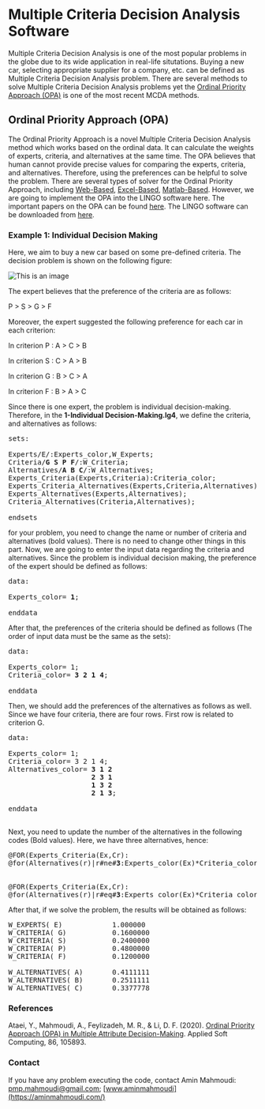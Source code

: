 
# Multiple Criteria Decision Analysis Software
Multiple Criteria Decision Analysis is one of the most popular problems in the globe due to its wide application in real-life situtations. Buying a new car, selecting appropriate supplier for a company, etc. can be defined as Multiple Criteria Decision Analysis problem. There are several methods to solve Multiple Criteria Decision Analysis problems yet the [Ordinal Priority Approach (OPA)](https://ordinalpriorityapproach.com/) is one of the most recent MCDA methods. 

## Ordinal Priority Approach (OPA)

The Ordinal Priority Approach is a novel Multiple Criteria Decision Analysis method which works based on the ordinal data. It can calculate the weights of experts, criteria, and alternatives at the same time. The OPA believes that human cannot provide precise values for comparing the experts, criteria, and alternatives. Therefore, using the preferences can be helpful to solve the problem. There are several types of solver for the Ordinal Priority Approach, including [Web-Based](https://ordinalpriorityapproach.com/opasolver.html), [Excel-Based](https://zenodo.org/record/4453887), [Matlab-Based](https://www.mathworks.com/matlabcentral/fileexchange/106890-opa-solver-a-solver-for-multi-criteria-decision-analysis). However, we are going to implement the OPA into the LINGO software here. The important papers on the OPA can be found [here](https://ordinalpriorityapproach.com/index.php?s=2-opa-papers). The LINGO software can be downloaded from [here](https://www.lindo.com/lindoforms/downlingo.html).  

### Example 1: Individual Decision Making
Here, we aim to buy a new car based on some pre-defined criteria. The decision problem is shown on the following figure:

![This is an image](https://ordinalpriorityapproach.com/images/7.jpg)

The expert believes that the preference of the criteria are as follows:

P > S > G > F

Moreover, the expert suggested the following preference for each car in each criterion:

In criterion P : A > C > B

In criterion S : C > A > B

In criterion G : B > C > A

In criterion F : B > A > C

Since there is one expert, the problem is individual decision-making. Therefore, in the **1-Individual Decision-Making.lg4**, we define the criteria, and alternatives as follows:

<pre>
sets:

Experts/E/:Experts_color,W_Experts;
Criteria/<b>G S P F</b>/:W_Criteria;
Alternatives/<b>A B C</b>/:W_Alternatives;
Experts_Criteria(Experts,Criteria):Criteria_color;
Experts_Criteria_Alternatives(Experts,Criteria,Alternatives):Alternatives_color,W;
Experts_Alternatives(Experts,Alternatives);
Criteria_Alternatives(Criteria,Alternatives);

endsets
</pre>
for your problem, you need to change the name or number of criteria and alternatives (bold values). There is no need to change other things in this part. Now, we are going to enter the input data regarding the criteria and alternatives.
Since the problem is individual decision making, the preference of the expert should be defined as follows: 

<pre>
data:

Experts_color= <b>1</b>;

enddata
</pre>

After that, the preferences of the criteria should be defined as follows (The order of input data must be the same as the sets):

<pre>
data:

Experts_color= 1;
Criteria_color= <b>3 2 1 4</b>;

enddata
</pre>

Then, we should add the preferences of the alternatives as follows as well. Since we have four criteria, there are four rows. First row is related to criterion G.

<pre>
data:

Experts_color= 1;
Criteria_color= 3 2 1 4;
Alternatives_color= <b>3 1 2 
                    2 3 1
                    1 3 2
                    2 1 3</b>;

enddata

</pre>

Next, you need to update the number of the alternatives in the following codes (Bold values). Here, we have three alternatives, hence:

<pre>
@FOR(Experts_Criteria(Ex,Cr):
@for(Alternatives(r)|r#ne#<b>3</b>:Experts_color(Ex)*Criteria_color(Ex,Cr)*r*(W(Ex,Cr,Alternatives_color(Ex,Cr,r))-W(Ex,Cr,(Alternatives_color(Ex,Cr,r+1))))>=Z));


@FOR(Experts_Criteria(Ex,Cr):
@for(Alternatives(r)|r#eq#<b>3</b>:Experts_color(Ex)*Criteria_color(Ex,Cr)*r*(W(Ex,Cr,Alternatives_color(Ex,Cr,r)))>=Z));
</pre>

After that, if we solve the problem, the results will be obtained as follows:

<pre>
W_EXPERTS( E)            1.000000            
W_CRITERIA( G)           0.1600000            
W_CRITERIA( S)           0.2400000           
W_CRITERIA( P)           0.4800000           
W_CRITERIA( F)           0.1200000            

W_ALTERNATIVES( A)       0.4111111           
W_ALTERNATIVES( B)       0.2511111           
W_ALTERNATIVES( C)       0.3377778           
</pre>

### References

Ataei, Y., Mahmoudi, A., Feylizadeh, M. R., & Li, D. F. (2020). [Ordinal Priority Approach (OPA) in Multiple Attribute Decision-Making](https://doi.org/10.1016/j.asoc.2019.105893). Applied Soft Computing, 86, 105893.

### Contact

If you have any problem executing the code, contact Amin Mahmoudi: pmp.mahmoudi@gmail.com; [www.aminmahmoudi](https://aminmahmoudi.com/)
